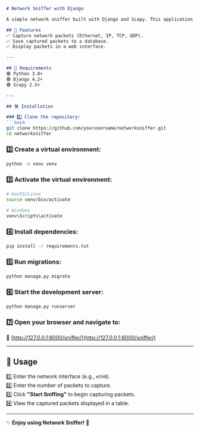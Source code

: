 ```markdown
# Network Sniffer with Django

A simple network sniffer built with Django and Scapy. This application captures network packets and displays them in a web interface.

## 🚀 Features
✅ Capture network packets (Ethernet, IP, TCP, UDP).  
✅ Save captured packets to a database.  
✅ Display packets in a web interface.

---

## 📌 Requirements
🟢 Python 3.8+  
🟢 Django 4.2+  
🟢 Scapy 2.5+  

---

## 🛠 Installation

### 1️⃣ Clone the repository:
```bash
git clone https://github.com/yourusername/networksniffer.git
cd networksniffer
```

### 2️⃣ Create a virtual environment:
```bash
python -m venv venv
```

### 3️⃣ Activate the virtual environment:
```bash
# macOS/Linux
source venv/bin/activate  

# Windows
venv\Scripts\activate  
```

### 4️⃣ Install dependencies:
```bash
pip install -r requirements.txt
```

### 5️⃣ Run migrations:
```bash
python manage.py migrate
```

### 6️⃣ Start the development server:
```bash
python manage.py runserver
```

### 7️⃣ Open your browser and navigate to:
🔗 [http://127.0.0.1:8000/sniffer/](http://127.0.0.1:8000/sniffer/)

---

## 🎯 Usage
1️⃣ Enter the network interface (e.g., `eth0`).  
2️⃣ Enter the number of packets to capture.  
3️⃣ Click **"Start Sniffing"** to begin capturing packets.  
4️⃣ View the captured packets displayed in a table.  

---

✨ **Enjoy using Network Sniffer! 🚀**
```

